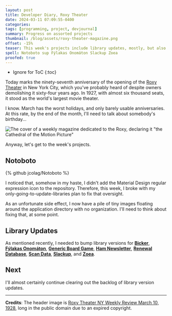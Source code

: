 ```yaml
---
layout: post
title: Developer Diary, Roxy Theater
date: 2024-03-11 07:09:55-0400
categories:
tags: [programming, project, devjournal]
summary: Progress on assorted projects
thumbnail: /blog/assets/roxy-theater-magazine.png
offset: -15%
teaser: This week's projects include library updates, mostly, but also Notoboto.
spell: Notoboto sup Fýlakas Onomáton Slackup Zoea
proofed: true
---
```


* Ignore for ToC
{:toc}

Today marks the ninety-seventh anniversary of the opening of the [Roxy Theater](https://en.wikipedia.org/wiki/Roxy_Theatre_%28New_York_City%29) in New York City, which you've probably heard of despite owners demolishing it sixty-four years ago.  In 1927, with almost six thousand seats, it stood as the world's largest movie theater.

I know.  March has the worst holidays, and only barely usable anniversaries.  At this rate, by the end of the month, I'll need to talk about somebody's birthday...

![The cover of a weekly magazine dedicated to the Roxy, declaring it "the Cathedral of the Motion Picture"](/blog/assets/roxy-theater-magazine.png "...None of the scenes look like things that would work particularly well in silent film, do they?")

Anyway, let's get to the week's projects.

## Notoboto

{% github jcolag/Notoboto %}

I noticed that, somehow in my haste, I didn't add the Material Design regular expression icon to the repository.  Therefore, this week, I broke with my only-going-to-update-libraries plan to fix that oversight.

As an unfortunate side effect, I now have a pile of tiny images floating around the application directory with no organization.  I'll need to think about fixing that, at some point.

## Library Updates

As mentioned recently, I needed to bump library versions for [**Bicker**](https://github.com/jcolag/Bicker), [**Fýlakas Onomáton**](https://github.com/jcolag/fylakas-onomaton), [**Generic Board Game**](https://github.com/jcolag/generic-board-game), [**Ham Newsletter**](https://github.com/jcolag/ham-newsletter), [**Renewal Database**](https://github.com/jcolag/RenewDB), [**Scan Data**](https://github.com/jcolag/ScanData), [**Slackup**](https://github.com/jcolag/slackup), and [**Zoea**](https://github.com/jcolag/zoea).

## Next

I'll almost certainly continue clearing out the backlog of library version updates.

* * *

**Credits**:  The header image is [Roxy Theater NY Weekly Review March 10, 1928](https://commons.wikimedia.org/wiki/File:Roxy_Theater_NY_Weekly_Review_March_10,_1928.jpg), long in the public domain due to an expired copyright.
